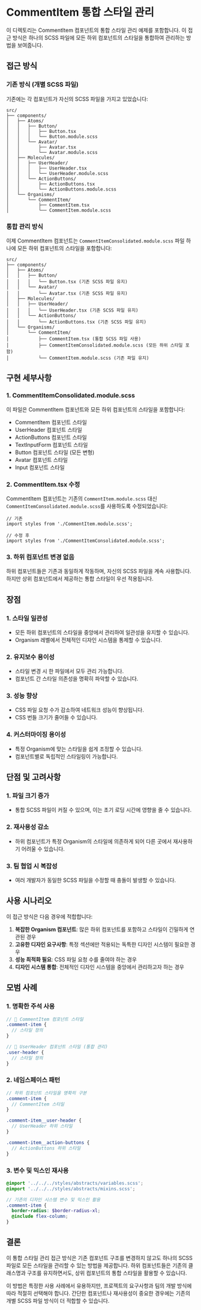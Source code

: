# CommentItem 통합 스타일 관리

이 디렉토리는 CommentItem 컴포넌트의 통합 스타일 관리 예제를 포함합니다. 이 접근 방식은 하나의 SCSS 파일에 모든 하위 컴포넌트의 스타일을 통합하여 관리하는 방법을 보여줍니다.

## 접근 방식

### 기존 방식 (개별 SCSS 파일)
기존에는 각 컴포넌트가 자신의 SCSS 파일을 가지고 있었습니다:
```
src/
├── components/
│   ├── Atoms/
│   │   ├── Button/
│   │   │   ├── Button.tsx
│   │   │   └── Button.module.scss
│   │   └── Avatar/
│   │       ├── Avatar.tsx
│   │       └── Avatar.module.scss
│   ├── Molecules/
│   │   ├── UserHeader/
│   │   │   ├── UserHeader.tsx
│   │   │   └── UserHeader.module.scss
│   │   └── ActionButtons/
│   │       ├── ActionButtons.tsx
│   │       └── ActionButtons.module.scss
│   └── Organisms/
│       └── CommentItem/
│           ├── CommentItem.tsx
│           └── CommentItem.module.scss
```

### 통합 관리 방식
이제 CommentItem 컴포넌트는 `CommentItemConsolidated.module.scss` 파일 하나에 모든 하위 컴포넌트의 스타일을 포함합니다:
```
src/
├── components/
│   ├── Atoms/
│   │   ├── Button/
│   │   │   └── Button.tsx (기존 SCSS 파일 유지)
│   │   └── Avatar/
│   │       └── Avatar.tsx (기존 SCSS 파일 유지)
│   ├── Molecules/
│   │   ├── UserHeader/
│   │   │   └── UserHeader.tsx (기존 SCSS 파일 유지)
│   │   └── ActionButtons/
│   │       └── ActionButtons.tsx (기존 SCSS 파일 유지)
│   └── Organisms/
│       └── CommentItem/
│           ├── CommentItem.tsx (통합 SCSS 파일 사용)
│           ├── CommentItemConsolidated.module.scss (모든 하위 스타일 포함)
│           └── CommentItem.module.scss (기존 파일 유지)
```

## 구현 세부사항

### 1. CommentItemConsolidated.module.scss
이 파일은 CommentItem 컴포넌트와 모든 하위 컴포넌트의 스타일을 포함합니다:

- CommentItem 컴포넌트 스타일
- UserHeader 컴포넌트 스타일
- ActionButtons 컴포넌트 스타일
- TextInputForm 컴포넌트 스타일
- Button 컴포넌트 스타일 (모든 변형)
- Avatar 컴포넌트 스타일
- Input 컴포넌트 스타일

### 2. CommentItem.tsx 수정
CommentItem 컴포넌트는 기존의 `CommentItem.module.scss` 대신 `CommentItemConsolidated.module.scss`를 사용하도록 수정되었습니다:

```tsx
// 기존
import styles from './CommentItem.module.scss';

// 수정 후
import styles from './CommentItemConsolidated.module.scss';
```

### 3. 하위 컴포넌트 변경 없음
하위 컴포넌트들은 기존과 동일하게 작동하며, 자신의 SCSS 파일을 계속 사용합니다. 하지만 상위 컴포넌트에서 제공하는 통합 스타일이 우선 적용됩니다.

## 장점

### 1. 스타일 일관성
- 모든 하위 컴포넌트의 스타일을 중앙에서 관리하여 일관성을 유지할 수 있습니다.
- Organism 레벨에서 전체적인 디자인 시스템을 통제할 수 있습니다.

### 2. 유지보수 용이성
- 스타일 변경 시 한 파일에서 모두 관리 가능합니다.
- 컴포넌트 간 스타일 의존성을 명확히 파악할 수 있습니다.

### 3. 성능 향상
- CSS 파일 요청 수가 감소하여 네트워크 성능이 향상됩니다.
- CSS 번들 크기가 줄어들 수 있습니다.

### 4. 커스터마이징 용이성
- 특정 Organism에 맞는 스타일을 쉽게 조정할 수 있습니다.
- 컴포넌트별로 독립적인 스타일링이 가능합니다.

## 단점 및 고려사항

### 1. 파일 크기 증가
- 통합 SCSS 파일이 커질 수 있으며, 이는 초기 로딩 시간에 영향을 줄 수 있습니다.

### 2. 재사용성 감소
- 하위 컴포넌트가 특정 Organism의 스타일에 의존하게 되어 다른 곳에서 재사용하기 어려울 수 있습니다.

### 3. 팀 협업 시 복잡성
- 여러 개발자가 동일한 SCSS 파일을 수정할 때 충돌이 발생할 수 있습니다.

## 사용 시나리오

이 접근 방식은 다음 경우에 적합합니다:

1. **복잡한 Organism 컴포넌트**: 많은 하위 컴포넌트를 포함하고 스타일이 긴밀하게 연관된 경우
2. **고유한 디자인 요구사항**: 특정 섹션에만 적용되는 독특한 디자인 시스템이 필요한 경우
3. **성능 최적화 필요**: CSS 파일 요청 수를 줄여야 하는 경우
4. **디자인 시스템 통합**: 전체적인 디자인 시스템을 중앙에서 관리하고자 하는 경우

## 모범 사례

### 1. 명확한 주석 사용
```scss
// 📌 CommentItem 컴포넌트 스타일
.comment-item {
  // 스타일 정의
}

// 📌 UserHeader 컴포넌트 스타일 (통합 관리)
.user-header {
  // 스타일 정의
}
```

### 2. 네임스페이스 패턴
```scss
// 하위 컴포넌트 스타일을 명확히 구분
.comment-item {
  // CommentItem 스타일
}

.comment-item__user-header {
  // UserHeader 하위 스타일
}

.comment-item__action-buttons {
  // ActionButtons 하위 스타일
}
```

### 3. 변수 및 믹스인 재사용
```scss
@import '../../../styles/abstracts/variables.scss';
@import '../../../styles/abstracts/mixins.scss';

// 기존의 디자인 시스템 변수 및 믹스인 활용
.comment-item {
  border-radius: $border-radius-xl;
  @include flex-column;
}
```

## 결론

이 통합 스타일 관리 접근 방식은 기존 컴포넌트 구조를 변경하지 않고도 하나의 SCSS 파일로 모든 스타일을 관리할 수 있는 방법을 제공합니다. 하위 컴포넌트들은 기존의 클래스명과 구조를 유지하면서도, 상위 컴포넌트의 통합 스타일을 활용할 수 있습니다.

이 방법은 특정한 사용 사례에서 유용하지만, 프로젝트의 요구사항과 팀의 개발 방식에 따라 적절히 선택해야 합니다. 간단한 컴포넌트나 재사용성이 중요한 경우에는 기존의 개별 SCSS 파일 방식이 더 적합할 수 있습니다.
